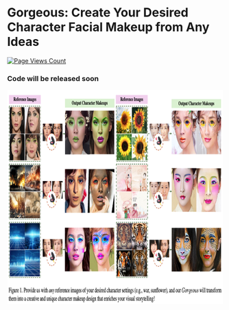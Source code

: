 # Gorgeous: Create Your Desired Character Facial Makeup from Any Ideas
[![Page Views Count](https://badges.toozhao.com/badges/01HW2EFZZH7HMM3PBMR6M5J5F9/green.svg)](https://badges.toozhao.com/stats/01HW2EFZZH7HMM3PBMR6M5J5F9 "Get your own page views count badge on badges.toozhao.com")

### Code will be released soon

<img src="gorgeous.png" height="500" >
